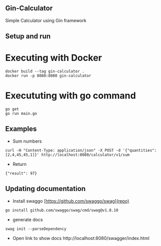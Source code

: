 ## Gin-Calculator
Simple Calculator using Gin framework

## Setup and run

# Executing with Docker
```
docker build --tag gin-calculator .
docker run -p 8080:8080 gin-calculator 
```

# Execututing with go command
```
go get
go run main.go
```

## Examples

- Sum numbers
```
curl -H "Content-Type: application/json" -X POST -d '{"quantities":[2,4,45,45,1]}' http://localhost:8080/calculator/v1/sum
```

- Return
```
{"result": 97}
```

## Updating documentation

- Install swaggo [https://github.com/swaggo/swag](repo)
```
go install github.com/swaggo/swag/cmd/swag@v1.8.10
```

- generate docs
```
swag init --parseDependency
```

- Open link to show docs
http://localhost:8080/swagger/index.html